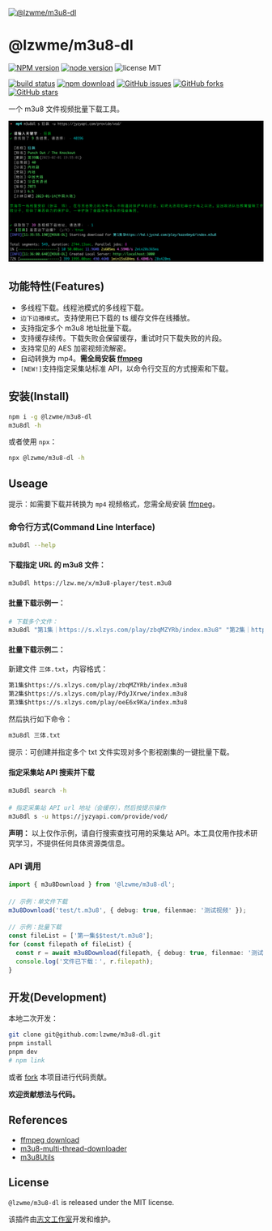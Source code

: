 [![@lzwme/m3u8-dl](https://nodei.co/npm/@lzwme/m3u8-dl.png)][npm-url]

# @lzwme/m3u8-dl

[![NPM version][npm-badge]][npm-url]
[![node version][node-badge]][node-url]
![license MIT](https://img.shields.io/github/license/lzwme/m3u8-dl)

[![build status](https://github.com/lzwme/m3u8-dl/actions/workflows/node-ci.yml/badge.svg)](https://github.com/lzwme/m3u8-dl/actions/workflows/node-ci.yml)
[![npm download][download-badge]][download-url]
[![GitHub issues][issues-badge]][issues-url]
[![GitHub forks][forks-badge]][forks-url]
[![GitHub stars][stars-badge]][stars-url]

一个 m3u8 文件视频批量下载工具。

![](./examples/img/m3u8dl-search-demo.png)

## 功能特性(Features)

- 多线程下载。线程池模式的多线程下载。
- `边下边播模式`。支持使用已下载的 ts 缓存文件在线播放。
- 支持指定多个 m3u8 地址批量下载。
- 支持缓存续传。下载失败会保留缓存，重试时只下载失败的片段。
- 支持常见的 AES 加密视频流解密。
- 自动转换为 mp4。**需全局安装 [ffmpeg](https://ffmpeg.org/download.html)**
- `[NEW!]`支持指定采集站标准 API，以命令行交互的方式搜索和下载。

## 安装(Install)

```bash
npm i -g @lzwme/m3u8-dl
m3u8dl -h
```

或者使用 `npx`：

```bash
npx @lzwme/m3u8-dl -h
```

## Useage

提示：如需要下载并转换为 `mp4` 视频格式，您需全局安装 [ffmpeg](https://ffmpeg.org/download.html)。

### 命令行方式(Command Line Interface)

```bash
m3u8dl --help
```

#### 下载指定 URL 的 m3u8 文件：

```bash
m3u8dl https://lzw.me/x/m3u8-player/test.m3u8
```

#### 批量下载示例一：

```bash
# 下载多个文件：
m3u8dl "第1集｜https://s.xlzys.com/play/zbqMZYRb/index.m3u8" "第2集｜https://s.xlzys.com/play/PdyJXrwe/index.m3u8" --filename "三体"
```

#### 批量下载示例二：

新建文件 `三体.txt`，内容格式：

```txt
第1集$https://s.xlzys.com/play/zbqMZYRb/index.m3u8
第2集$https://s.xlzys.com/play/PdyJXrwe/index.m3u8
第3集$https://s.xlzys.com/play/oeE6x9Ka/index.m3u8
```

然后执行如下命令：

```bash
m3u8dl 三体.txt
```

提示：可创建并指定多个 txt 文件实现对多个影视剧集的一键批量下载。

#### 指定采集站 API 搜索并下载

```bash
m3u8dl search -h

# 指定采集站 API url 地址（会缓存），然后按提示操作
m3u8dl s -u https://jyzyapi.com/provide/vod/
```

**声明：** 以上仅作示例，请自行搜索查找可用的采集站 API。本工具仅用作技术研究学习，不提供任何具体资源类信息。

### API 调用

```ts
import { m3u8Download } from '@lzwme/m3u8-dl';

// 示例：单文件下载
m3u8Download('test/t.m3u8', { debug: true, filenmae: '测试视频' });

// 示例：批量下载
const fileList = ['第一集$$test/t.m3u8'];
for (const filepath of fileList) {
  const r = await m3u8Download(filepath, { debug: true, filenmae: '测试视频' });
  console.log('文件已下载：', r.filepath);
}
```

## 开发(Development)

本地二次开发：

```bash
git clone git@github.com:lzwme/m3u8-dl.git
pnpm install
pnpm dev
# npm link
```

或者 [fork](https://github.com/lzwme/m3u8-dl/fork) 本项目进行代码贡献。

**欢迎贡献想法与代码。**

## References

- [ffmpeg download](https://ffmpeg.org/download.html)
- [m3u8-multi-thread-downloader](https://github.com/sahadev/m3u8Downloader)
- [m3u8Utils](https://github.com/liupishui/m3u8Utils)

## License

`@lzwme/m3u8-dl` is released under the MIT license.

该插件由[志文工作室](https://lzw.me)开发和维护。

[stars-badge]: https://img.shields.io/github/stars/lzwme/m3u8-dl.svg
[stars-url]: https://github.com/lzwme/m3u8-dl/stargazers
[forks-badge]: https://img.shields.io/github/forks/lzwme/m3u8-dl.svg
[forks-url]: https://github.com/lzwme/m3u8-dl/network
[issues-badge]: https://img.shields.io/github/issues/lzwme/m3u8-dl.svg
[issues-url]: https://github.com/lzwme/m3u8-dl/issues
[npm-badge]: https://img.shields.io/npm/v/@lzwme/m3u8-dl.svg?style=flat-square
[npm-url]: https://npmjs.com/package/@lzwme/m3u8-dl
[node-badge]: https://img.shields.io/badge/node.js-%3E=_14.18.0-green.svg?style=flat-square
[node-url]: https://nodejs.org/download/
[download-badge]: https://img.shields.io/npm/dm/@lzwme/m3u8-dl.svg?style=flat-square
[download-url]: https://npmjs.com/package/@lzwme/m3u8-dl
[bundlephobia-url]: https://bundlephobia.com/result?p=@lzwme/m3u8-dl@latest
[bundlephobia-badge]: https://badgen.net/bundlephobia/minzip/@lzwme/m3u8-dl@latest
